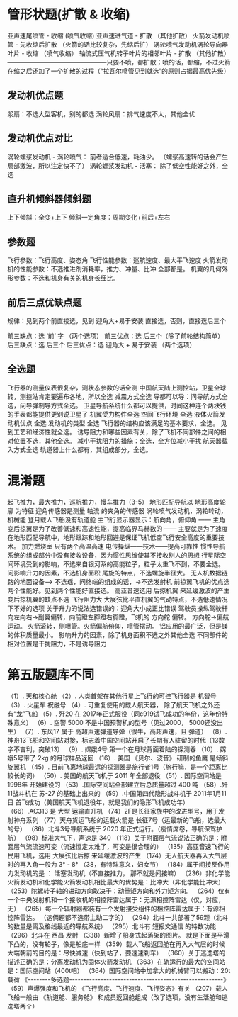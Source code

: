 # 管形状题(扩散 & 收缩)
亚声速尾喷管 - 收缩 (喷气收缩)
亚声速进气道 - 扩散 （其他扩散）
火箭发动机喷管 - 先收缩后扩散 （火箭的话比较复杂，先缩后扩）
涡轮喷气发动机涡轮导向器叶片 - 收缩 （喷气收缩）
轴流式压气机转子叶片的相邻叶片 - 扩散 （其他扩散）
————————————————只要不喷，都扩散；喷的话，都缩，不过火箭在缩之后还加了一个扩散的过程（“拉瓦尔喷管见到就选”的原则占据最高优先级）


## 发动机优点题
浆扇：不选大型客机，别的都选
涡轮风扇：排气速度不大，其他全优

## 发动机优点对比
涡轮螺浆发动机 - 涡轮喷气： 前者适合低速，耗油少。 （螺浆高速转的话会产生局部激波，所以注定快不了）
涡轮螺浆发动机 - 活塞：       除了低空性能好之外，全选 

## 直升机倾斜器倾斜题
上下倾斜：全变+上下
倾斜一定角度：周期变化+前后+左右


## 参数题
飞行参数：飞行高度、姿态角
飞行性能参数：巡航速度、最大平飞速度
火箭发动机的性能参数：不选推进剂消耗率，推力、冲量、比冲 全部都是。
机翼的几何外形参数：不选和机身有关的机身长细比。



## 前后三点优缺点题
规律：见到两个前直接选，见到 迎角大+易于安装 直接选，否则，直接选后三个



前三缺点：选 ‘前’ 字 （两个选项）
前三优点：选 后三个（除了前轮结构简单）
后三缺点：选 后三个
后三优点：选 迎角大 + 易于安装 （两个选项）

## 全选题
飞行器的测量仪表很复杂，测状态参数的话全测
中国航天陆上测控站，卫星全球转，测控站肯定要遍布各地，所以全选
减震方式全选
导都可以导：问导航方式全选，问导弹制导方式全选。
卫星导航系统什么都可以提供，时间这种连个两块钱的手表都能提供更别说卫星了
机翼受力构件全选
空间飞行环境 全选
液体火箭发动机优点 全选
发动机的类型 全选
飞行器的结构应该满足的基本要求，全选。  见到工艺和经济性就全选。
诱导阻力和哪些因素有关，除了飞机不同部件之间的相对位置不选，其他全选。
减小干扰阻力的措施：全选，全方位减小干扰
航天器载入方式全选
轨道器上什么都有，其组成部分，全选。





# 混淆题
起飞推力，最大推力，巡航推力，慢车推力（3-5）
地形匹配导航以  地形高度轮廓  为特征
迎角传感器是测量  轴流   的夹角的传感器
涡轮喷气发动机，涡轮转动，机械能
登月载人飞船没有轨道舱
主飞行显示器显示：航向角，俯仰角 —— 主角
变后掠翼是为了改善低速和高速性能，提高临界马赫数的 —— 主要就是为了速度
在地形匹配导航中，地形跟踪和地形回避是保证飞机低空飞行安全高度的重要技术。
加力燃烧室  只有两个高温高速
电传操纵——技术——提高可靠性
惯性导航系统的组成部分中没有接收设备，因为惯性思维使其不接收别人的思想
行星际空间环境受到的影响，不选来自银河系的高能粒子，粒子太重飞不到，不要全选。
问影响升力的因素，不选机身面积
尾旋的特点，不选螺旋半径大。
无人机数据链路的地面设备——> 不选瑶，问终端的组成的话，->不选发射机
前掠翼飞机的优点选两个性能好。见到两个性能好直接选。
高亚音速选用 后掠机翼 来延缓激波的产生
变后掠机翼的缺点不选  飞行阻力大
大展弦比平直机翼的气动特点，不选低速情况下不好的选项
关于升力的说法选错误的：迎角大小成正比错误
驾驶员操纵驾驶杆向左向右->副翼偏转，向前蹬左脚蹬右脚蹬，飞机的  方向舵  偏转。 方向舵->偏航运动。
火箭滚转，侧喷管。火箭偏航俯仰，喷管摆动。
铝应用的最广泛，但是镁的体积质量最小。
影响升力的因素，除了机身面积不选之外其他全选
不同部件的相对位置是干扰阻力，不是诱导阻力


# 第五版题库不同
（1）. 天和核心舱
（2）. 人类首架在其他行星上飞行的可控飞行器是 机智号
（3）. 火星车 祝融号
（4）. 可重复使用的载人航天器， 除了航天飞机之外还有“龙”飞船
（5）. 歼20 在 2017年正式服役（同c919试飞成功的年份，这年份特殊意义）
（6）. 空警 5000 不是中国预警机的型号（见过2000， 5000还没出生）
（7）. 东风17 属于   高超声速弹道导弹（很牛，高超声速，且 弹道）
（8）. 神舟13飞船和空间站对接，标志着中国空间站开启了长期有人驻留的时代（13数字不吉利，突破13）
（9）. 嫦娥4号 第一个在月球背面着陆的探测器
（10）. 嫦娥5号带了 2kg 的月球样品返回
（16）. 美国 《贝尔、波音》 研制的鱼鹰 是倾斜旋翼机
（45）. 目前飞离地球最远的探测器是旅行者1号（旅行嘛，是一个距离比较长的词）
（50）. 美国的航天飞机于 2011 年全部退役
（51）. 国际空间站是 1998年 开始建设的
（53）.国际空间站全部建立后总质量超过 400 吨
（58）.歼11战斗机在 苏-27 的基础上出来的
（59）.中国第四代隐形战斗机于 2011年1月11日 首飞成功（美国航天飞机退役年，就是我们的隐形飞机成功年）
（66）.AC313 是   大型   运输直升机
（74）2F是长征家族中的改进型号，用于发射神舟系列
（77）天舟货运飞船的运载火箭是 长征7号（运最新的飞船，选最大的号）
（86）北斗3号导航系统于   2020   年正式运行。（疫情席卷，导航保驾护航）
（98）标准大气下，声速是  340
（118）关于附面层气流说法正确的是：附面层气流流速可变（流速恒定太难了，可变是很合理的）
（135）高亚音速飞行的民用飞机，选用  大展弦比后掠  来延缓激波的产生
（174）无人航天器再入大气层时的再入角一般为  3° - 8° （38，有特殊意义，妇女节）
（184）属于间接反作用力发动机的是 ： 活塞发动机（不直接推力， 那不就是间接嘛）
（236）非化学能火箭发动机和化学能火箭发动机相比最大的优势是：比冲大（非化学能比冲大）
（253）陀螺转子轴的进动方向取决于：动量矩方向和外力矩方向。
（264）仅有一个中央发射机和一个接收机的相控阵雷达属于：无源相控阵雷达（仅，对应，无）
（265）每一个辐射器都装有一个发射接受组件的相控阵雷达属于：有源相控阵雷达。 （这俩题都不选带主动二字的）
（294）北斗一共部署了59颗（北斗的数量是离及格线最近的导航系统）
（295）北斗有 短报文通信 的特数功能
（296）北斗在  西昌   发射
（338）新增了船身式起落架的图片。  就是下面是平滑下凸的，没有轮子，像是船底一样
（359）载人飞船返回舱在再入大气层的时候大端朝前的目的是：尽快减速（快到站了，要速速刹车）
（360）关于逃逸塔的描述正确的是：分离发动机为固体火箭发动机
（363）在轨运行的最大的空间站是：国际空间站（400t吧）
（364）国际空间站中加拿大的机械臂可以搬动：20t 载荷
《--------多选题------------------------------------------------------》
（59）声爆强度和飞机的 《飞行高度、飞行速度、飞行姿态》有关
（207）载人飞船一般由 《轨道舱、服务舱》  和成员返回舱组成（改了选项，没有生活舱和逃逸塔两个）














